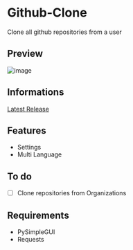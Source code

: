 # Github-Clone
Clone all github repositories from a user

## Preview
![image](https://user-images.githubusercontent.com/38893379/188530830-02b00c88-a44b-4b57-8d8f-651e99f62528.png)

## Informations
<a href="https://github.com/Medronic/GithubClone/releases/latest">Latest Release</a>

## Features
- Settings
- Multi Language

## To do
- [ ] Clone repositories from Organizations

## Requirements
- PySimpleGUI
- Requests
